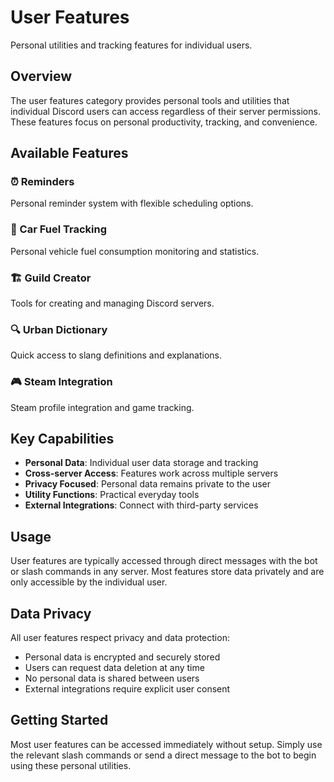 # User Features

Personal utilities and tracking features for individual users.

## Overview

The user features category provides personal tools and utilities that individual Discord users can access regardless of their server permissions. These features focus on personal productivity, tracking, and convenience.

## Available Features

### ⏰ Reminders

Personal reminder system with flexible scheduling options.

### 🚗 Car Fuel Tracking

Personal vehicle fuel consumption monitoring and statistics.

### 🏗️ Guild Creator

Tools for creating and managing Discord servers.

### 🔍 Urban Dictionary

Quick access to slang definitions and explanations.

### 🎮 Steam Integration

Steam profile integration and game tracking.

## Key Capabilities

- **Personal Data**: Individual user data storage and tracking
- **Cross-server Access**: Features work across multiple servers
- **Privacy Focused**: Personal data remains private to the user
- **Utility Functions**: Practical everyday tools
- **External Integrations**: Connect with third-party services

## Usage

User features are typically accessed through direct messages with the bot or slash commands in any server. Most features store data privately and are only accessible by the individual user.

## Data Privacy

All user features respect privacy and data protection:

- Personal data is encrypted and securely stored
- Users can request data deletion at any time
- No personal data is shared between users
- External integrations require explicit user consent

## Getting Started

Most user features can be accessed immediately without setup. Simply use the relevant slash commands or send a direct message to the bot to begin using these personal utilities.
